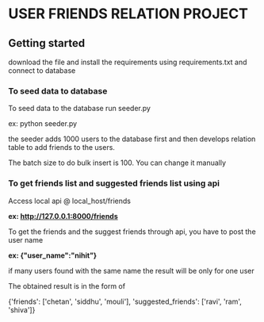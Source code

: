 # USER FRIENDS RELATION PROJECT
 
## Getting started
download the file and install the requirements using requirements.txt and connect to database 
  
### To seed data to database
To seed data to the database run seeder.py  
  
ex: python seeder.py 
  
the seeder adds 1000 users to the database first and then develops relation table to add friends to the users.
  
The batch size to do bulk insert is 100. You can change it manually 
 
### To get friends list and suggested friends list using api  

Access local api @ local_host/friends 

**ex: http://127.0.0.1:8000/friends**
 
To get the friends and the suggest friends through api, you have to post the user name 
 
**ex: {"user_name":"nihit"}**   

if many users found with the same name the result will be only for one user 
 
The obtained  result is in the form of 
 
{'friends': ['chetan', 'siddhu', 'mouli'], 'suggested_friends': ['ravi', 'ram', 'shiva']} 
